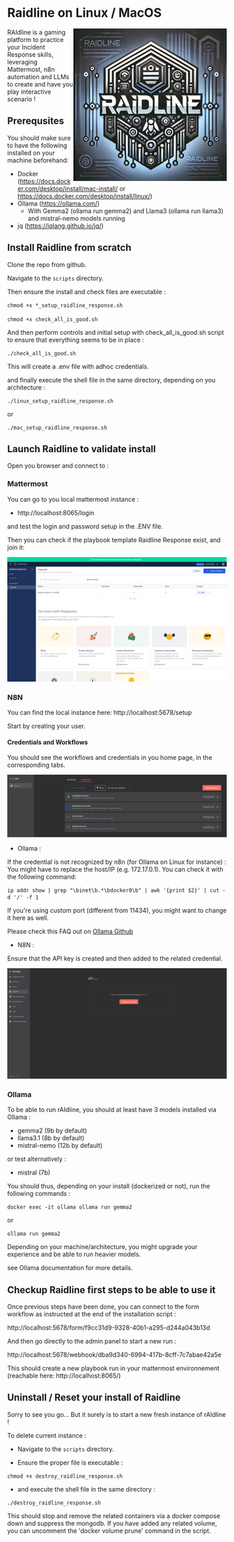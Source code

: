 # Raidline on Linux / MacOS

<img alt="Raidline Logo" align="right" src="img/raidline.png"/> 

RAIdline is a gaming platform to practice your Incident Response skills, leveraging Mattermost, n8n automation and LLMs to create and have you play interactive scenario !

## Prerequsites

You should make sure to have the following installed on your machine beforehand:
* Docker (https://docs.docker.com/desktop/install/mac-install/ or https://docs.docker.com/desktop/install/linux/)
* Ollama (https://ollama.com/)
    * With Gemma2 (ollama run gemma2) and Llama3 (ollama run llama3) and mistral-nemo models running
* jq (https://jqlang.github.io/jq/)

## Install Raidline from scratch

Clone the repo from github.

Navigate to the `scripts` directory.

Then ensure the install and check files are executable :

```
chmod +x *_setup_raidline_response.sh

chmod +x check_all_is_good.sh
```

And then perform controls and initial setup with check_all_is_good.sh script to ensure that everything seems to be in place :

```
./check_all_is_good.sh
```

This will create a .env file with adhoc credentials.

and finally execute the shell file in the same directory, depending on you architecture :

```
./linux_setup_raidline_response.sh
```
or

```
./mac_setup_raidline_response.sh
```

## Launch Raidline to validate install

Open you browser and connect to :

### Mattermost
You can go to you local mattermost instance :
* http://localhost:8065/login 

and test the login and password setup in the .ENV file.

Then you can check if the playbook template Raidline Response exist, and join it:

![Playbook](./img/playbook.png)


### N8N 

You can find the local instance here:
http://localhost:5678/setup

Start by creating your user.

#### Credentials and Workflows
You should see the workflows and credentials in you home page, in the corresponding tabs.

![Credentials](./img/setup.png)

* Ollama :

If the credential is not recognized by n8n (for Ollama on Linux for instance) :
You might have to replace the host/IP (e.g. 172.17.0.1).
You can check it with the following command: 
```
ip addr show | grep "\binet\b.*\bdocker0\b" | awk '{print $2}' | cut -d '/' -f 1
```

If you're using custom port (different from 11434), you might want to change it here as well.

Please check this FAQ out on [Ollama Github](https://github.com/ollama/ollama/blob/main/docs/faq.md)

* N8N :

Ensure that the API key is created and then added to the related credential.

![n8n_api](./img/n8n_api_key.png)

### Ollama

To be able to run rAIdline, you should at least have 3 models installed via Ollama :
* gemma2 (9b by default)
* llama3.1 (8b by default)
* mistral-nemo (12b by default)

or test alternatively :

* mistral (7b)

You should thus, depending on your install (dockerized or not), run the following commands :
```
docker exec -it ollama ollama run gemma2
```
or 
```
ollama run gemma2
```
Depending on your machine/architecture, you might upgrade your experience and be able to run heavier models.

see Ollama documentation for more details.

## Checkup Raidline first steps to be able to use it

Once previous steps have been done, you can connect to the form workflow as instructed at the end of the installation script :

http://localhost:5678/form/f9cc31d9-9328-40b1-a295-d244a043b13d

And then go directly to the admin panel to start a new run :

http://localhost:5678/webhook/dba9d340-6994-417b-8cff-7c7abae42a5e 

This should create a new playbook run in your mattermost environnement (reachable here: http://localhost:8065/)

## Uninstall / Reset your install of Raidline

Sorry to see you go... But it surely is to start a new fresh instance of rAIdline !

To delete current instance : 

* Navigate to the `scripts` directory.

* Ensure the proper file is executable :

```
chmod +x destroy_raidline_response.sh
```

* and execute the shell file in the same directory :

```
./destroy_raidline_response.sh
```

This should stop and remove the related containers via a docker compose down and suppress the mongodb. If you have added any related volume, you can uncomment the 'docker volume prune' command in the script.